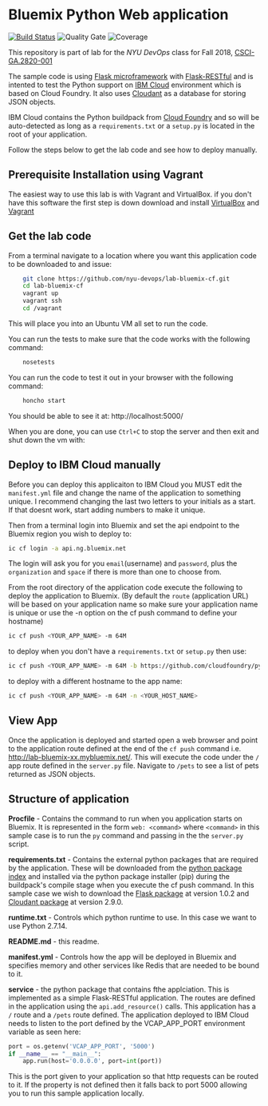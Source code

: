# Bluemix Python Web application

[![Build Status](https://travis-ci.org/rofrano/lab-bluemix-cf.svg?branch=master)](https://travis-ci.org/rofrano/lab-bluemix-cf)
![Quality Gate](https://sonarcloud.io/api/project_badges/measure?project=rofrano_lab-bluemix-cf&metric=alert_status)
![Coverage](https://sonarcloud.io/api/project_badges/measure?project=rofrano_lab-bluemix-cf&metric=coverage)

This repository is part of lab for the *NYU DevOps* class for Fall 2018, [CSCI-GA.2820-​001 ](http://cs.nyu.edu/courses/spring17/CSCI-GA.3033-013/)

The sample code is using [Flask microframework](http://flask.pocoo.org/) with [Flask-RESTful](https://flask-restful.readthedocs.io/en/0.3.6/quickstart.html) and is intented to test the Python support on [IBM Cloud](https://bluemix.net/) environment which is based on Cloud Foundry. It also uses [Cloudant](https://www.ibm.com/cloud/cloudant) as a database for storing JSON objects.

IBM Cloud contains the Python buildpack from [Cloud Foundry](https://github.com/cloudfoundry/python-buildpack) and so will be auto-detected as long as a `requirements.txt` or a `setup.py` is located in the root of your application.

Follow the steps below to get the lab code and see how to deploy manually.

## Prerequisite Installation using Vagrant
The easiest way to use this lab is with Vagrant and VirtualBox. if you don't have this software the first step is down download and install [VirtualBox](https://www.virtualbox.org/) and [Vagrant](https://www.vagrantup.com/)

## Get the lab code
From a terminal navigate to a location where you want this application code to be downloaded to and issue:

```bash
    git clone https://github.com/nyu-devops/lab-bluemix-cf.git
    cd lab-bluemix-cf
    vagrant up
    vagrant ssh
    cd /vagrant
```

This will place you into an Ubuntu VM all set to run the code.

You can run the tests to make sure that the code works with the following command:

```bash
    nosetests
```

You can run the code to test it out in your browser with the following command:

```bash
    honcho start
```

You should be able to see it at: http://localhost:5000/

When you are done, you can use `Ctrl+C` to stop the server and then exit and shut down the vm with:

## Deploy to IBM Cloud manually
Before you can deploy this applicaiton to IBM Cloud you MUST edit the `manifest.yml` file and change the name of the application to something unique. I recommend changing the last two letters to your initials as a start. If that doesnt work, start adding numbers to make it unique.

Then from a terminal login into Bluemix and set the api endpoint to the Bluemix region you wish to deploy to:

```bash
ic cf login -a api.ng.bluemix.net
```

The login will ask you for you `email`(username) and `password`, plus the `organization` and `space` if there is more than one to choose from.

From the root directory of the application code execute the following to deploy the application to Bluemix. (By default the `route` (application URL) will be based on your application name so make sure your application name is unique or use the -n option on the cf push command to define your hostname)

```bash
ic cf push <YOUR_APP_NAME> -m 64M
```

to deploy when you don't have a `requirements.txt` or `setup.py` then use:

```bash
ic cf push <YOUR_APP_NAME> -m 64M -b https://github.com/cloudfoundry/python-buildpack
```

to deploy with a different hostname to the app name:

```bash
ic cf push <YOUR_APP_NAME> -m 64M -n <YOUR_HOST_NAME>
```

## View App
Once the application is deployed and started open a web browser and point to the application route defined at the end of the `cf push` command i.e. http://lab-bluemix-xx.mybluemix.net/. This will execute the code under the `/` app route defined in the `server.py` file. Navigate to `/pets` to see a list of pets returned as JSON objects.

## Structure of application
**Procfile** - Contains the command to run when you application starts on Bluemix. It is represented in the form `web: <command>` where `<command>` in this sample case is to run the `py` command and passing in the the `server.py` script.

**requirements.txt** - Contains the external python packages that are required by the application. These will be downloaded from the [python package index](https://pypi.python.org/pypi/) and installed via the python package installer (pip) during the buildpack's compile stage when you execute the cf push command. In this sample case we wish to download the [Flask package](https://pypi.python.org/pypi/Flask) at version 1.0.2 and [Cloudant package](https://pypi.python.org/pypi/Cloudant) at version 2.9.0.

**runtime.txt** - Controls which python runtime to use. In this case we want to use Python 2.7.14.

**README.md** - this readme.

**manifest.yml** - Controls how the app will be deployed in Bluemix and specifies memory and other services like Redis that are needed to be bound to it.

**service** - the python package that contains fthe applciation. This is implemented as a simple Flask-RESTful application. The routes are defined in the application using the `api.add_resource()` calls. This application has a `/` route and a `/pets` route defined. The application deployed to IBM Cloud needs to listen to the port defined by the VCAP_APP_PORT environment variable as seen here:
```python
port = os.getenv('VCAP_APP_PORT', '5000')
if __name__ == "__main__":
    app.run(host='0.0.0.0', port=int(port))
```

This is the port given to your application so that http requests can be routed to it. If the property is not defined then it falls back to port 5000 allowing you to run this sample application locally.
